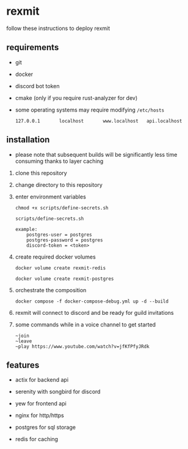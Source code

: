 # rexmit


follow these instructions to deploy rexmit

## requirements

- git
- docker
- discord bot token

- cmake (only if you require rust-analyzer for dev)

- some operating systems may require modifying `/etc/hosts`
    ```
    127.0.0.1       localhost       www.localhost   api.localhost
    ```

## installation

- please note that subsequent builds will be significantly less time consuming thanks to layer caching

1. clone this repository

2. change directory to this repository

3. enter environment variables
    ```
    chmod +x scripts/define-secrets.sh

    scripts/define-secrets.sh
    ```
    ```
    example:
        postgres-user = postgres
        postgres-password = postgres
        discord-token = <token>
    ```

4. create required docker volumes
    ```
    docker volume create rexmit-redis
    
    docker volume create rexmit-postgres
    ```

5. orchestrate the composition
    ```
    docker compose -f docker-compose-debug.yml up -d --build
    ```

6. rexmit will connect to discord and be ready for guild invitations

7. some commands while in a voice channel to get started
    ```
    ~join
    ~leave
    ~play https://www.youtube.com/watch?v=jfKfPfyJRdk
    ```

## features
- actix for backend api

- serenity with songbird for discord

- yew for frontend api

- nginx for http/https

- postgres for sql storage

- redis for caching